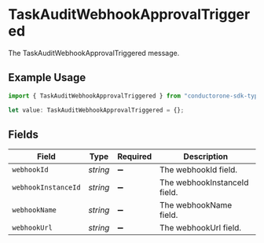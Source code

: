 # TaskAuditWebhookApprovalTriggered

The TaskAuditWebhookApprovalTriggered message.

## Example Usage

```typescript
import { TaskAuditWebhookApprovalTriggered } from "conductorone-sdk-typescript/sdk/models/shared";

let value: TaskAuditWebhookApprovalTriggered = {};
```

## Fields

| Field                        | Type                         | Required                     | Description                  |
| ---------------------------- | ---------------------------- | ---------------------------- | ---------------------------- |
| `webhookId`                  | *string*                     | :heavy_minus_sign:           | The webhookId field.         |
| `webhookInstanceId`          | *string*                     | :heavy_minus_sign:           | The webhookInstanceId field. |
| `webhookName`                | *string*                     | :heavy_minus_sign:           | The webhookName field.       |
| `webhookUrl`                 | *string*                     | :heavy_minus_sign:           | The webhookUrl field.        |